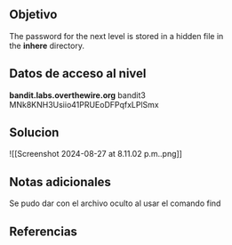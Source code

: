 ## Objetivo
The password for the next level is stored in a hidden file in the **inhere** directory.
## Datos de acceso al nivel
**bandit.labs.overthewire.org**
bandit3
MNk8KNH3Usiio41PRUEoDFPqfxLPlSmx
## Solucion
![[Screenshot 2024-08-27 at 8.11.02 p.m..png]]
## Notas adicionales
Se pudo dar con el archivo oculto al usar el comando find 

## Referencias